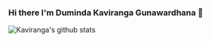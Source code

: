 ### Hi there I'm Duminda Kaviranga Gunawardhana 👋

<!--
**kaviranga/kaviranga** is a ✨ _special_ ✨ repository because its `README.md` (this file) appears on your GitHub profile.

Here are some ideas to get you started:

- 🔭 I’m currently working on ...
- 🌱 I’m currently learning ...
- 👯 I’m looking to collaborate on ...
- 🤔 I’m looking for help with ...
- 💬 Ask me about ...
- 📫 How to reach me: ...
- 😄 Pronouns: ...
- ⚡ Fun fact: ...
-->
![Kaviranga's github stats](https://github-readme-stats.vercel.app/api?username=kaviranga&theme=vue&show_icons=true)
